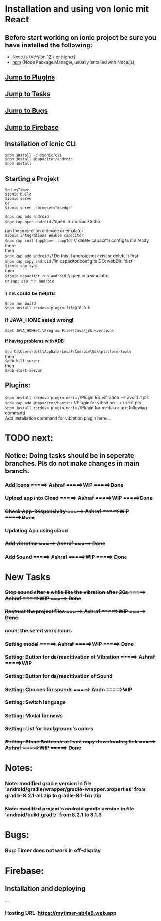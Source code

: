# Installation and using von Ionic mit React  

## Before start working on ionic project be sure you have installed the following:  
- [Node.js](https://nodejs.org/) (Version 12.x or higher)        
- [npm](https://www.npmjs.com/) (Node Package Manager, usually isntalled with Node.js)        
  


## [Jump to PlugIns](#plugin)  
## [Jump to Tasks](#tasks)  
## [Jump to Bugs](#bugs) 
## [Jump to Firebase](#firebase) 
  



## Installation of Ionic CLI  
```$npm install -g @ionic/cli```  
```$npm install @capacitor/android```  
```$npm install```  

## Starting a Projekt  
```$cd myTimer```  
```$ionic build```  
```$ionic serve```  
or  
```$ionic serve --browser="msedge"```  

```$npx cap add android```  
```$npx cap open android```        //open in android studio  


run the project on a device or emulator  
```$ionic integrations enable capacitor```  
```$npx cap init [appName] [appId]```        // delete capacitor.config.ts if already there  
then  
```$npx cap add android```        // Do this if android not exist or delete it first  
```$npx cap copy android```        //in capacitor.config.ts DO: webDir: 'dist'  
```$ionic cap sync```  
then  
```$ionic capacitor run android```        //open in a simulator  
or 
```$npx cap run android```  

### This could be helpful  
```$npm run build```  
```$npm install cordova-plugin-file@^8.0.0 ``` 

### If JAVA_HOME seted wrong!  
```$set JAVA_HOME=C:\Program Files\Java\jdk-<version>```  

#### If having problems with ADB  
```$cd C:\Users\dell\AppData\Local\Android\Sdk\platform-tools```  
then  
```$adb kill-server```  
then  
```$adb start-server```  


  


<a id="plugin"></a>  
## Plugins:
```$npm install cordova-plugin-media```       //Plugin for vibration --> avoid it pls  
```$npx cap add @capacitor/haptics```        //Plugin for vibration --> use it pls  
```$npm install cordova-plugin-media```        //Plugin for media or use following command  
Add installation command for vibration plugin here ...  



  


<a id="tasks"></a> 
# TODO next:  
  
## Notice: Doing tasks should be in seperate branches. Pls do not make changes in main branch.  
  
### ~~Add Icons                 =====> Ashraf       =====>WIP =====>Done~~  
### ~~Upload app into Cloud       =====> Ashraf       =====>WIP  =====>Done~~  
### ~~Check App-Responsivity      =====> Ashraf       =====>WIP =====>Done~~  
### Updating App using claud  
### ~~Add vibration               =====> Ashraf     =====> Done~~  
### ~~Add Sound                   =====> Ashraf     =====>WIP =====> Done~~  
  
  
# New Tasks
### ~~Stop sound after a while like the vibration after 20s  =====> Ashraf     =====>WIP =====> Done~~  
### ~~Restruct the project files        =====> Ashraf     =====>WIP  =====> Done~~ 
### count the seted work hours  
### ~~Setting modal   =====> Ashraf     =====>WIP  =====> Done~~ 
### Setting:  Button for de/reacttivation of Vibration  =====> Ashraf     =====>WIP
### Setting: Button for de/reacttivation of Sound  
### Setting: Choices for sounds  =====> Abdo        =====>WIP  
### Setting:  Switch language  
### Setting: Modal for news  
### Setting: List for background's colors  
### ~~Setting: Share Button or at least copy downloading link  =====> Ashraf        =====>WIP  =====> Done~~ 


  

# Notes:
### Note: modified gradle version in file 'android/gradle/wrapper/gradle-wrapper.properties' <distributionUrl> from gradle-8.2.1-all.zip to gradle-8.1-bin.zip
### Note: modified project's android gradle version in file 'android/build.gradle' from 8.2.1 to  8.1.3



  


<a id="bugs"></a> 
# Bugs:  
### Bug: Timer does not work in off-display  


  


<a id="firebase"></a> 
# Firebase:  
## Installation and deploying  
...
### Hosting URL: https://mytimer-ab4a6.web.app  
